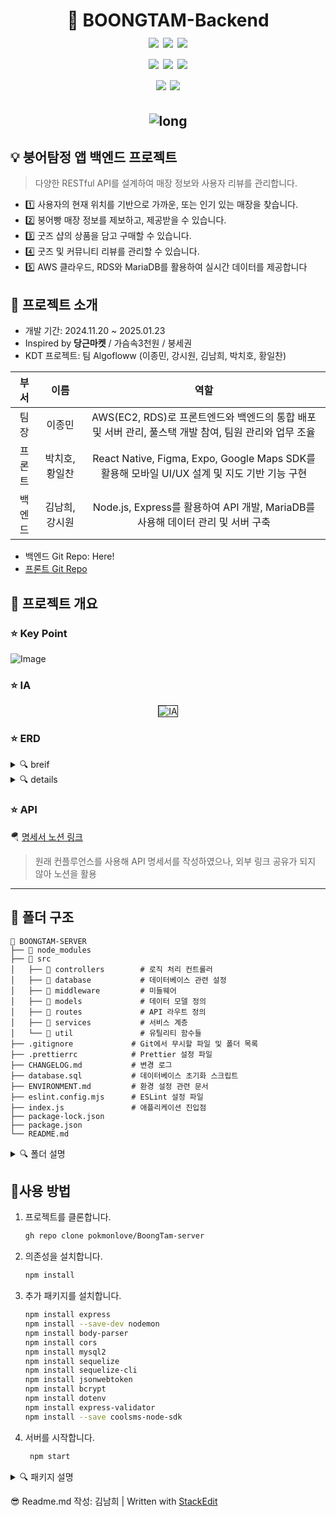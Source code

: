 <h1 align="center"> 
🐠 BOONGTAM-Backend
<br> 
<img src="https://img.shields.io/badge/javascript-F7DF1E?style=flat&logo=javascript&logoColor=black">
<img src="https://img.shields.io/badge/node.js-339933?style=flat&logo=Node.js&logoColor=white">
<img src="https://img.shields.io/badge/express-000000?style=flat&logo=express&logoColor=white"><br>
<img src="https://img.shields.io/badge/mariaDB-003545?style=flat&logo=mariaDB&logoColor=white">
<img src="https://img.shields.io/badge/Amazon RDS-527FFF?style=flat&logo=amazonwebservices&logoColor=white">
<img src="https://img.shields.io/badge/Amazon EC2-FF9900?style=flat&logo=amazonwebservices&logoColor=white"><br>
<img src="https://img.shields.io/badge/github-181717?style=flat&logo=github&logoColor=white">  <img src="https://img.shields.io/badge/git-F05032?style=flat&logo=git&logoColor=white">
</h1>

<h2 align="center"> 
<img src="https://i.ibb.co/1RCt8J7/long.png" alt="long" border="0"></h2>

 ## 💡 붕어탐정 앱 백엔드 프로젝트
 > 다양한 RESTful API를 설계하여 매장 정보와 사용자 리뷰를 관리합니다.

- 1️⃣ 사용자의 현재 위치를 기반으로 가까운, 또는 인기 있는 매장을 찾습니다.
- 2️⃣ 붕어빵 매장 정보를 제보하고, 제공받을 수 있습니다.
- 3️⃣ 굿즈 샵의 상품을 담고 구매할 수 있습니다.
- 4️⃣ 굿즈 및 커뮤니티 리뷰를 관리할 수 있습니다.
- 5️⃣ AWS 클라우드, RDS와 MariaDB를 활용하여 실시간 데이터를 제공합니다

## 💬 프로젝트 소개 
* 개발 기간:  2024.11.20 ~ 2025.01.23
* Inspired by **당근마켓** / 가슴속3천원 / 붕세권 
* KDT 프로젝트: 팀 Algofloww (이종민, 강시원, 김남희, 박치호, 황일찬)

|부서|이름|역할| 
|:---:|:--:|:---:|
| 팀장    | 이종민 | AWS(EC2, RDS)로 프론트엔드와 백엔드의 통합 배포 및 서버 관리, 풀스택 개발 참여, 팀원 관리와 업무 조율
| 프론트 | 박치호, 황일찬 | React Native, Figma, Expo, Google Maps SDK를 활용해 모바일 UI/UX 설계 및 지도 기반 기능 구현
| 백엔드 | 김남희, 강시원 | Node.js, Express를 활용하여 API 개발, MariaDB를 사용해 데이터 관리 및 서버 구축



* 백엔드 Git Repo: Here!
* [프론트 Git Repo](https://github.com/AlgoFloww/BoongTam-RN) 

## 💫 프로젝트 개요

### ⭐ Key Point
![Image](https://github.com/user-attachments/assets/2c80acad-0c73-4a1b-8f02-0ab7813a297e)

### ⭐ IA
<p align="center"> 
<img src="https://github.com/user-attachments/assets/78270be3-75db-40a6-925b-06b2004e6145" alt="IA" border="1"></p>




### ⭐ ERD
<details>
<summary> 🔍 breif </summary>
<p align="center">
	<img src = "https://github.com/user-attachments/assets/3abec1f4-dc28-42bb-9235-ac3215646fe3"  border="1" alt = "erd"></p>
</details>

<details>
<summary> 🔍 details </summary>
<p align="center">
	<img src = "https://github.com/user-attachments/assets/a1e51fbf-490e-4e0d-a7ba-33a126abde60"  border="1" alt = "erd"></p>
</details>
 
### ⭐ API
🪂 [명세서 노션 링크](https://airy-band-438.notion.site/1882f2b30c4780a4be81cac5af83bb6a?v=1882f2b30c4780008208000cb20bb269&pvs=4)
> 원래 컨플루언스를 사용해 API 명세서를 작성하였으나, 외부 링크 공유가 되지 않아 노션을 활용

----------------
##  📁 폴더 구조
```
📁 BOONGTAM-SERVER
├── 📁 node_modules
├── 📁 src
│   ├── 📁 controllers        # 로직 처리 컨트롤러
│   ├── 📁 database           # 데이터베이스 관련 설정
│   ├── 📁 middleware         # 미들웨어
│   ├── 📁 models             # 데이터 모델 정의
│   ├── 📁 routes             # API 라우트 정의
│   ├── 📁 services           # 서비스 계층
│   └── 📁 util               # 유틸리티 함수들
├── .gitignore             # Git에서 무시할 파일 및 폴더 목록
├── .prettierrc            # Prettier 설정 파일
├── CHANGELOG.md           # 변경 로그
├── database.sql           # 데이터베이스 초기화 스크립트
├── ENVIRONMENT.md         # 환경 설정 관련 문서
├── eslint.config.mjs      # ESLint 설정 파일
├── index.js               # 애플리케이션 진입점
├── package-lock.json     
├── package.json          
└── README.md              
```
<details>
<summary> 🔍 폴더 설명 </summary>
<div markdown="1">

|폴더  |설명  |
|--|--|
|controllers  |클라이언트의 요청을 처리하고 응답을 반환하는 역할을 합니다.  |
|database|데이터베이스와의 연결 및 관련 쿼리를 관리합니다.|
|middleware|요청과 응답의 중간 처리를 담당합니다. 예: JWT 토큰 인증|
|models|데이터베이스의 테이블 구조를 정의하는 모델 파일들이 위치합니다.|
|routes| API 엔드포인트를 정의합니다.|
|services|비즈니스 로직을 처리하는 서비스 계층입니다.|
|util|프로젝트 전반에서 사용되는 유틸리티 함수들을 포함합니다.|
</details>

  ## 📃사용 방법

1. 프로젝트를 클론합니다.
	```bash
	gh repo clone pokmonlove/BoongTam-server
	```
2.  의존성을 설치합니다.
	   ```bash
	   npm install
	   ```

  3. 추가 패키지를 설치합니다.
	 ```bash
	 npm install express
	 npm install --save-dev nodemon
	 npm install body-parser
	 npm install cors
	 npm install mysql2
	 npm install sequelize
	 npm install sequelize-cli
	 npm install jsonwebtoken
	 npm install bcrypt
	 npm install dotenv
	 npm install express-validator
	 npm install --save coolsms-node-sdk
4. 서버를 시작합니다.
	```bash
	 npm start
	```
	
<details>
<summary> 🔍 패키지 설명 </summary>
<div markdown="1">
<br>

1. 기본 패키지
 * express: 웹 프레임워크
 * nodemon: 코드 변경 시 서버 자동 재시작

2. 요청/응답
 * body-parser: 요청 본문 데이터를 파싱 (Express 4.16.0 이후 기본 내장)
 * cors: CORS(Cross-Origin Resource Sharing) 문제 해결

3. 데이터베이스

 * mysql2: MySQL 데이터베이스와 연동
 * sequelize: ORM(Object-Relational Mapping) 사용
 * sequelize-cli: Sequelize CLI 도구
4. 인증/보안

 * jsonwebtoken (JWT): 토큰 기반 인증
 * bcrypt: 비밀번호 암호화 (추가 예정)

5. 환경 변수 관리

 * dotenv: 환경 변수 파일(.env) 관리
6. 유효성 검사
 * express-validator: 요청 데이터 유효성 검사
 </details>





😎 Readme.md 작성: 김남희 | Written with [StackEdit](https://stackedit.io/)
